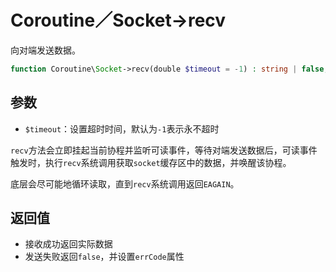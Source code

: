 # Coroutine／Socket->recv

向对端发送数据。

```php
function Coroutine\Socket->recv(double $timeout = -1) : string | false;
```

参数
---
* `$timeout`：设置超时时间，默认为`-1`表示永不超时

`recv`方法会立即挂起当前协程并监听可读事件，等待对端发送数据后，可读事件触发时，执行`recv`系统调用获取`socket`缓存区中的数据，并唤醒该协程。

底层会尽可能地循环读取，直到`recv`系统调用返回`EAGAIN`。

返回值
----
* 接收成功返回实际数据
* 发送失败返回`false`，并设置`errCode`属性